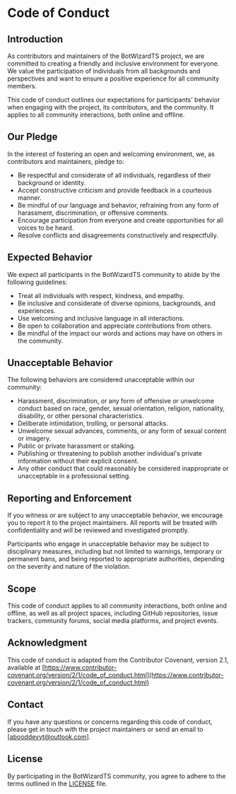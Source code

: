 # Code of Conduct

## Introduction

As contributors and maintainers of the BotWizardTS project, we are committed to creating a friendly and inclusive environment for everyone. We value the participation of individuals from all backgrounds and perspectives and want to ensure a positive experience for all community members.

This code of conduct outlines our expectations for participants' behavior when engaging with the project, its contributors, and the community. It applies to all community interactions, both online and offline.

## Our Pledge

In the interest of fostering an open and welcoming environment, we, as contributors and maintainers, pledge to:

- Be respectful and considerate of all individuals, regardless of their background or identity.
- Accept constructive criticism and provide feedback in a courteous manner.
- Be mindful of our language and behavior, refraining from any form of harassment, discrimination, or offensive comments.
- Encourage participation from everyone and create opportunities for all voices to be heard.
- Resolve conflicts and disagreements constructively and respectfully.

## Expected Behavior

We expect all participants in the BotWizardTS community to abide by the following guidelines:

- Treat all individuals with respect, kindness, and empathy.
- Be inclusive and considerate of diverse opinions, backgrounds, and experiences.
- Use welcoming and inclusive language in all interactions.
- Be open to collaboration and appreciate contributions from others.
- Be mindful of the impact our words and actions may have on others in the community.

## Unacceptable Behavior

The following behaviors are considered unacceptable within our community:

- Harassment, discrimination, or any form of offensive or unwelcome conduct based on race, gender, sexual orientation, religion, nationality, disability, or other personal characteristics.
- Deliberate intimidation, trolling, or personal attacks.
- Unwelcome sexual advances, comments, or any form of sexual content or imagery.
- Public or private harassment or stalking.
- Publishing or threatening to publish another individual's private information without their explicit consent.
- Any other conduct that could reasonably be considered inappropriate or unacceptable in a professional setting.

## Reporting and Enforcement

If you witness or are subject to any unacceptable behavior, we encourage you to report it to the project maintainers. All reports will be treated with confidentiality and will be reviewed and investigated promptly.

Participants who engage in unacceptable behavior may be subject to disciplinary measures, including but not limited to warnings, temporary or permanent bans, and being reported to appropriate authorities, depending on the severity and nature of the violation.

## Scope

This code of conduct applies to all community interactions, both online and offline, as well as all project spaces, including GitHub repositories, issue trackers, community forums, social media platforms, and project events.

## Acknowledgment

This code of conduct is adapted from the Contributor Covenant, version 2.1, available at [https://www.contributor-covenant.org/version/2/1/code_of_conduct.html](https://www.contributor-covenant.org/version/2/1/code_of_conduct.html)

## Contact

If you have any questions or concerns regarding this code of conduct, please get in touch with the project maintainers or send an email to [abooddevyt@outlook.com].

## License

By participating in the BotWizardTS community, you agree to adhere to the terms outlined in the [LICENSE](LICENSE) file.

